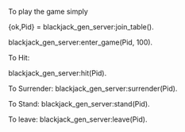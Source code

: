To play the game simply

{ok,Pid} = blackjack_gen_server:join_table().

blackjack_gen_server:enter_game(Pid, 100).

To Hit:

blackjack_gen_server:hit(Pid).

To Surrender:
blackjack_gen_server:surrender(Pid).

To Stand:
blackjack_gen_server:stand(Pid).

To leave:
blackjack_gen_server:leave(Pid).
